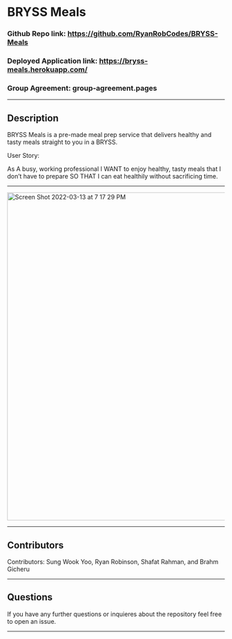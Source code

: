 
    
# BRYSS Meals

### Github Repo link: https://github.com/RyanRobCodes/BRYSS-Meals

### Deployed Application link: https://bryss-meals.herokuapp.com/

### Group Agreement: group-agreement.pages

---

## Description

BRYSS Meals is a pre-made meal prep service that delivers healthy and tasty meals straight to you in a BRYSS.

User Story:

As A busy, working professional I WANT to enjoy healthy, tasty meals that I don’t have to prepare SO THAT 
I can eat healthily without sacrificing time.

---

<img width="758" alt="Screen Shot 2022-03-13 at 7 17 29 PM" src="https://user-images.githubusercontent.com/94041281/166612663-c9644ddb-4fab-4da0-99d1-079a3d54bb8b.png">

---

## Contributors

Contributors: Sung Wook Yoo, Ryan Robinson, Shafat Rahman, and Brahm Gicheru

---

## Questions

If you have any further questions or inquieres about the repository feel free to open an issue.

---